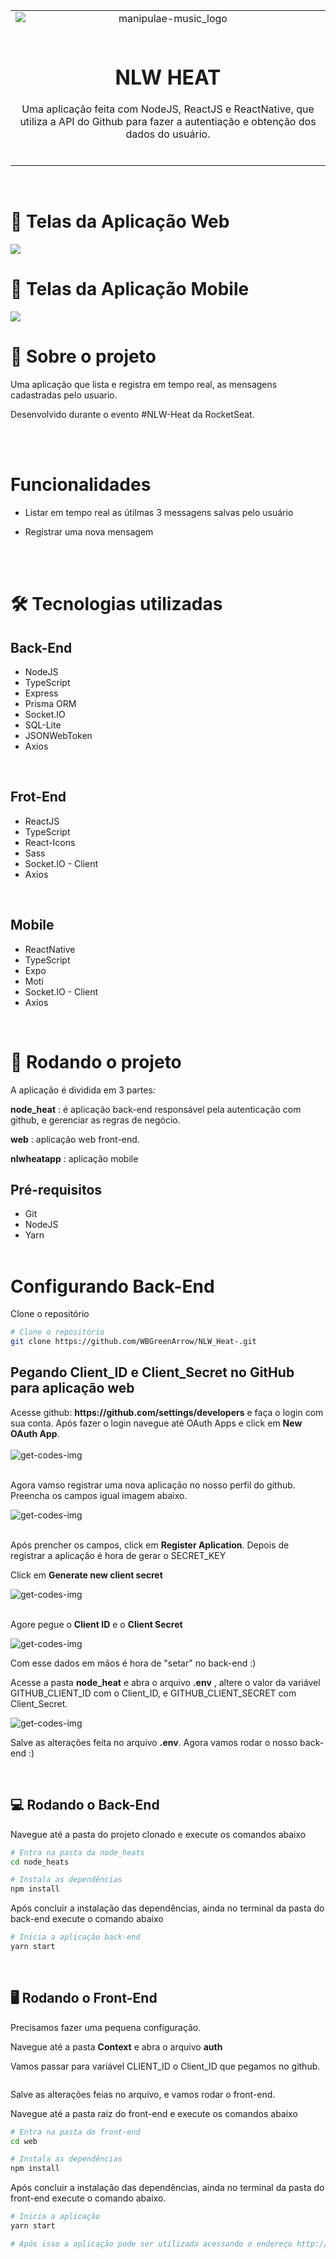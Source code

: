 <table align="center">
 
 <tr>
  
  <td align="center" width="9999">
   
<img src="./manipulae-music-logo.png" style="display: block; margin: auto;" alt="manipulae-music_logo">

<br>

# NLW HEAT

Uma aplicação feita com NodeJS, ReactJS e ReactNative, que utiliza a API do Github para fazer a autentiação e obtenção dos dados do usuário.

   <br>

 </tr>
 
</table>

<br>

# 🎨 Telas da Aplicação Web

<img src="./manipulae-music-screenshots.jpg">

<br>

# 🎨 Telas da Aplicação Mobile

<img src="./manipulae-music-screenshots.jpg">

<br>

# 📃 Sobre o projeto

Uma aplicação que lista e registra em tempo real, as mensagens cadastradas pelo usuario.

Desenvolvido durante o evento #NLW-Heat da RocketSeat.

<br>
<br>

# Funcionalidades

-   Listar em tempo real as útilmas 3 messagens salvas pelo usuário

-   Registrar uma nova mensagem

<br><br>

# 🛠 Tecnologias utilizadas

## Back-End

-   NodeJS
-   TypeScript
-   Express
-   Prisma ORM
-   Socket.IO
-   SQL-Lite
-   JSONWebToken
-   Axios

<br>

## Frot-End

-   ReactJS
-   TypeScript
-   React-Icons
-   Sass
-   Socket.IO - Client
-   Axios

<br>

## Mobile

-   ReactNative
-   TypeScript
-   Expo
-   Moti
-   Socket.IO - Client
-   Axios

<br>

# 🚀 Rodando o projeto

A aplicação é dividida em 3 partes:<br>

<b>node_heat</b> : é aplicação back-end responsável pela autenticação com github, e gerenciar as regras de negócio.<br>

<b>web</b> : aplicação web front-end.<br>

<b>nlwheatapp</b> : aplicação mobile

## Pré-requisitos

-   Git
-   NodeJS
-   Yarn
    <br>
    <br>

# Configurando Back-End

Clone o repositório

```bash
# Clone o repositório
git clone https://github.com/WBGreenArrow/NLW_Heat-.git
```

## Pegando Client_ID e Client_Secret no GitHub para aplicação web

<p>Acesse github: <b>https://github.com/settings/developers</b> e faça o login com sua conta. Após fazer o login navegue até OAuth Apps e click em <b>New OAuth App</b>.

<br>
<br>
<img src="./images-readme/get_codes_github.png" alt="get-codes-img">

<br>
<br>

Agora vamso registrar uma nova aplicação no nosso perfil do github. Preencha os campos igual imagem abaixo.

<img src="./images-readme/get_codes_github2.png" alt="get-codes-img">

<br>
<br>

<p>Após prencher os campos, click em <b>Register Aplication</b>.
Depois de registrar a aplicação é hora de gerar o SECRET_KEY

Click em <b>Generate new client secret</b>

<img src="./images-readme/get_codes_github3.png" alt="get-codes-img">
<br>
<br>

<p>Agore pegue o <b>Client ID</b> e o <b>Client Secret</b></p>

<img src="./images-readme/get_codes_github4.png" alt="get-codes-img">

Com esse dados em mãos é hora de "setar" no back-end :)

Acesse a pasta <b>node_heat</b> e abra o arquivo <b>.env</b> , altere o valor da variável GITHUB_CLIENT_ID com o Client_ID, e GITHUB_CLIENT_SECRET com Client_Secret.
<br>

<img src="./images-readme/get_codes_github5.png" alt="get-codes-img">

<br>

Salve as alterações feita no arquivo <b>.env</b>. Agora vamos rodar o nosso back-end :)

<br>

## 💻 Rodando o Back-End

Navegue até a pasta do projeto clonado e execute os comandos abaixo

```bash
# Entra na pasta da node_heats
cd node_heats

# Instala as dependências
npm install
```

Após concluir a instalação das dependências, ainda no terminal da pasta do back-end execute o comando abaixo

```bash
# Inicia a aplicação back-end
yarn start
```

<br>

## 🖥 Rodando o Front-End

Precisamos fazer uma pequena configuração.

Navegue até a pasta <b>Context</b> e abra o arquivo <b>auth</b>

Vamos passar para variável CLIENT_ID o Client_ID que pegamos no github.

<img>

Salve as alterações feias no arquivo, e vamos rodar o front-end.

Navegue até a pasta raiz do front-end e execute os comandos abaixo

```bash
# Entra na pasta do front-end
cd web

# Instala as dependências
npm install
```

Após concluir a instalação das dependências, ainda no terminal da pasta do front-end execute o comando abaixo.

```bash
# Inicia a aplicação
yarn start

# Após isso a aplicação pode ser utilizada acessando o endereço http://localhost:3000
```
